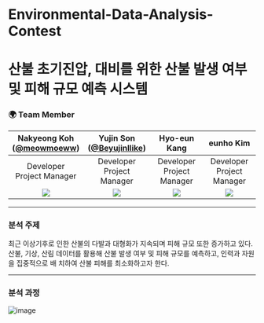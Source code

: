 # Environmental-Data-Analysis-Contest

# 산불 초기진압, 대비를 위한 산불 발생 여부 및 피해 규모 예측 시스템


### 🌍 Team Member 
|Nakyeong Koh<br/>([@meowmoeww](https://github.com/meowmoeww))|Yujin Son <br/>([@Beyujinllike](https://github.com/Beyujinllike))|Hyo-eun Kang <br/>|eunho Kim <br/>|
|:----------:|:----------:|:----------:|:----------:|
|Developer<br/>Project Manager|Developer<br/>Project Manager|Developer<br/>Project Manager|Developer<br/>Project Manager|
|![](https://github.com/meowmoeww.png)|![](https://github.com/Sohi2111853.png)|![](https://github.com/Sohi2111853.png)|![](https://github.com/Sohi2111853.png)|

- - - 
### 분석 주제
최근 이상기후로 인한 산불의 다발과 대형화가 지속되며 피해 규모 또한 증가하고 있다.
산불, 기상, 산림 데이터를 활용해 산불 발생 여부 및 피해 규모를 예측하고, 인력과 자원을 집중적으로 배
치하여 산불 피해를 최소화하고자 한다.
- - - 

### 분석 과정 
![image](https://github.com/meowmoeww/Hackathon-of-ideas-for-solving-future-social-problems-using-big-data/assets/89447043/77790d12-f26c-4236-b114-a1bc9bfc3831)
